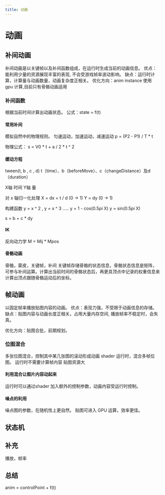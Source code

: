 ```yaml
---
title: 动画
---
```


# 动画

## 补间动画
补间动画是以关键帧以及补间函数组成，在运行时生成当前的动画信息。
优点：能利用少量的资源展现丰富的表现, 不会受游戏帧率波动影响。
缺点：运行时计算，计算量与动画数量，动画复杂度正相关。
优化方向：anim instance 使用 gpu 计算,目前只有骨骼动画适用

### 补间函数
根据当前时间计算出动画状态。
公式：state = f(t)

#### 常用补间
模拟自然中的物理规则。
匀速运动，加速运动，减速运动
p = (P2 - P1) / T * t

物理公式：
s = V0 * t +  a / 2 * t ^ 2

#### 缓动方程
tween(t, b , c , d)
t（time）、b（beforeMove）、c（changeDistance）及d（duration）

X轴 时间
Y轴 量

对 x 轴归一化处理
X = dx = t / d (0 -> 1)
Y = dy (0 -> 1)

构建函数 y = x ^ 2 , y = x ^ 3 .....
y = 1 - cos(0.5pi X)
y = sin(0.5pi X)

s = b + c * dy

#### IK
反向动力学
M = Mij * Mpos

#### 骨骼动画
骨骼，蒙皮，关键帧，补间
关键帧存储骨骼的状态信息，骨骼状态信息是矩阵，可参与补间运算。计算出当前时间的骨骼状态后，再更具顶点中记录的权重信息来计算出顶点跟随骨骼运动后的坐标。

## 帧动画
以固定帧率播放贴图内容的动画。
优点：表现力强，不受限于动画信息的存储。
缺点：贴图内容与动画长度正相关。占用大量内存空间, 播放帧率不稳定时，会失真。

优化方向：贴图合批，前期规划。

### 位图混合
多张位图混合，控制其中某几张图的滚动形成动画
shader 运行时，混合多帧位图。
运行时不需要计算帧内容
贴图资源大

#### 利用混合让图片内容动起来
运行时可以通过shader 加入额外的控制参数，动画内容受运行时控制。

#### 噪点的利用
噪点图的参数，在随机性上更自然。 贴图可进入 GPU 运算，效率更佳。

## 状态机

## 补充
播放，帧率

## 总结

anim = controlPoint + f(t)